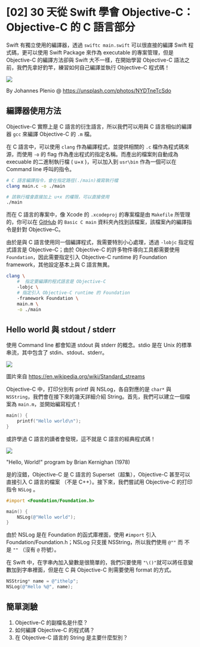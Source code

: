# [02] 30 天從 Swift 學會 Objective-C：Objective-C 的 C 語言部分

Swift 有獨立使用的編譯器，透過 `swiftc main.swift` 可以很直接的編譯 Swift 程式碼，更可以使用 Swift Package 來作為 executable 的專案管理，但是 Objective-C 的編譯方法卻與 Swift 大不一樣，在開始學習 Objective-C 語法之前，我們先拿好釣竿，練習如何自己編譯並執行 Objective–C 程式碼！

![](https://i.imgur.com/NDrSXh5.png)

By Johannes Plenio @ https://unsplash.com/photos/NYDTneTcSdo

## 編譯器使用方法

Objective-C 實際上是 C 語言的衍生語言，所以我們可以用與 C 語言相似的編譯器 `gcc` 來編譯 Objective-C 的 `.m` 檔。

在 C 語言中，可以使用 `clang` 作為編譯程式，並提供相關的 `.c` 檔作為程式碼來源，而使用 `-o` 的 flag 作為產出程式的指定名稱。而產出的檔案則自動成為 execuable 的二進制執行檔 ( u+x )，可以加入到 `usr\bin` 作為一個可以在 Command line 呼叫的指令。

```bash
# C 語言編譯指令，會在指定路徑(./main)複寫執行檔
clang main.c -o ./main

# 該執行檔會直接加上 u+x 的權限，可以直接使用
./main
```

而在 C 語言的專案中，像 Xcode 的 `.xcodeproj` 的專案檔是由 `Makefile` 所管理的，你可以在 [GitHub](https://github.com/ytyubox/ithelp_from_swift_learn_objc) 的 `Basic C main` 資料夾內找到該檔案，該檔案內的編譯指令是針對 Objective–C。

由於是與 C 語言使用同一個編譯程式，我需要特別小心處理，透過 `-lobjc` 指定程式語言是 Objective–C；由於 Objective-C 的許多物件導向工具都需要使用 `Foundation`，因此需要指定引入 Objective-C runtime 的 Foundation framework，其他設定基本上與 C 語言無異。

```bash
clang \
    #  指定要編譯的程式語言是 Objective-C
    -lobjc \
    # 指定引入 Objective-C runtime 的 Foundation
    -framework Foundation \ 
    main.m \
    -o ./main
```

## Hello world 與 stdout / stderr

使用 Command line 都會知道 stdout 與 stderr 的概念。stdio 是在 Unix 的標準串流，其中包含了 stdin、stdout、stderr。

![](https://i.imgur.com/X8rlw0w.png)

圖片來自 https://en.wikipedia.org/wiki/Standard_streams

Objective-C 中，打印分別有 printf 與 NSLog，各自對應的是 `char*` 與 `NSString`，我們會在接下來的幾天詳細介紹 String。首先，我們可以建立一個檔案為 `main.m`，並開始編寫程式！

```Objective-C
main() {
    printf("Hello world\n");
}
```
或許學過 C 語言的讀者會發現，這不就是 C 語言的經典程式碼！

![](https://i.imgur.com/A3bbQD9.png)

"Hello, World!" program by Brian Kernighan (1978)


是的沒錯，Objective-C 是 C 語言的 Superset（超集），Objective-C 甚至可以直接引入 C 語言的檔案 （不是 C++）。接下來，我們嘗試用 Objective-C 的打印指令 `NSLog` 。

```Objective-C
#import <Foundation/Foundation.h>

main() {
    NSLog(@"Hello world");
}
```
由於 NSLog 是在 Foundation 的函式庫裡面，使用 `#import` 引入 Foundation/Foundation.h；NSLog 只支援 NSString，所以我們使用 `@""` 而 不是 `""` （沒有 `@` 符號）。

在 Swift 中，在字串內加入變數是很簡單的，我們只要使用 `"\()"`就可以將任意變數加到字串裡面，但是在 C 與 Objective-C 則需要使用 format 的方式。

```Objective-C
NSString* name = @"ithelp";
NSLog(@"Hello %@", name);
```

## 簡單測驗

1. Objective-C 的副檔名是什麼？
2. 如何編譯 Objective-C 的程式碼？
3. 在 Objective-C 語言的 String 是主要什麼型別？
